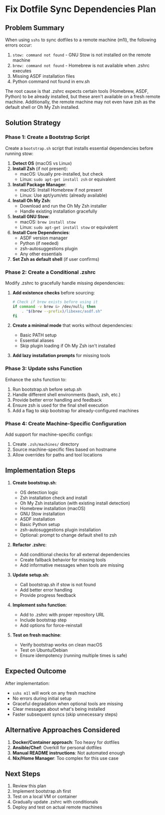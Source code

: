 # Fix Dotfile Sync Dependencies Plan

## Problem Summary

When using `sshs` to sync dotfiles to a remote machine (m1l), the following errors occur:
1. `stow: command not found` - GNU Stow is not installed on the remote machine
2. `brew: command not found` - Homebrew is not available when .zshrc executes
3. Missing ASDF installation files
4. Python command not found in env.sh

The root cause is that .zshrc expects certain tools (Homebrew, ASDF, Python) to be already installed, but these aren't available on a fresh remote machine. Additionally, the remote machine may not even have zsh as the default shell or Oh My Zsh installed.

## Solution Strategy

### Phase 1: Create a Bootstrap Script
Create a `bootstrap.sh` script that installs essential dependencies before running stow:

1. **Detect OS** (macOS vs Linux)
2. **Install Zsh** (if not present):
   - macOS: Usually pre-installed, but check
   - Linux: `sudo apt-get install zsh` or equivalent
3. **Install Package Manager**:
   - macOS: Install Homebrew if not present
   - Linux: Use apt/yum/etc (already available)
4. **Install Oh My Zsh**:
   - Download and run the Oh My Zsh installer
   - Handle existing installation gracefully
5. **Install GNU Stow**:
   - macOS: `brew install stow`
   - Linux: `sudo apt-get install stow` or equivalent
6. **Install Core Dependencies**:
   - ASDF version manager
   - Python (if needed)
   - zsh-autosuggestions plugin
   - Any other essentials
7. **Set Zsh as default shell** (if user confirms)

### Phase 2: Create a Conditional .zshrc
Modify .zshrc to gracefully handle missing dependencies:

1. **Add existence checks** before sourcing:
   ```bash
   # Check if brew exists before using it
   if command -v brew &> /dev/null; then
       . "$(brew --prefix)/libexec/asdf.sh"
   fi
   ```

2. **Create a minimal mode** that works without dependencies:
   - Basic PATH setup
   - Essential aliases
   - Skip plugin loading if Oh My Zsh isn't installed

3. **Add lazy installation prompts** for missing tools

### Phase 3: Update sshs Function
Enhance the sshs function to:

1. Run bootstrap.sh before setup.sh
2. Handle different shell environments (bash, zsh, etc.)
3. Provide better error handling and feedback
4. Ensure zsh is used for the final shell execution
5. Add a flag to skip bootstrap for already-configured machines

### Phase 4: Create Machine-Specific Configuration
Add support for machine-specific configs:

1. Create `.zsh/machines/` directory
2. Source machine-specific files based on hostname
3. Allow overrides for paths and tool locations

## Implementation Steps

1. **Create bootstrap.sh**:
   - OS detection logic
   - Zsh installation check and install
   - Oh My Zsh installation (with existing install detection)
   - Homebrew installation (macOS)
   - GNU Stow installation
   - ASDF installation
   - Basic Python setup
   - zsh-autosuggestions plugin installation
   - Optional: prompt to change default shell to zsh

2. **Refactor .zshrc**:
   - Add conditional checks for all external dependencies
   - Create fallback behavior for missing tools
   - Add informative messages when tools are missing

3. **Update setup.sh**:
   - Call bootstrap.sh if stow is not found
   - Add better error handling
   - Provide progress feedback

4. **Implement sshs function**:
   - Add to .zshrc with proper repository URL
   - Include bootstrap step
   - Add options for force-reinstall

5. **Test on fresh machine**:
   - Verify bootstrap works on clean macOS
   - Test on Ubuntu/Debian
   - Ensure idempotency (running multiple times is safe)

## Expected Outcome

After implementation:
- `sshs m1l` will work on any fresh machine
- No errors during initial setup
- Graceful degradation when optional tools are missing
- Clear messages about what's being installed
- Faster subsequent syncs (skip unnecessary steps)

## Alternative Approaches Considered

1. **Docker/Container approach**: Too heavy for dotfiles
2. **Ansible/Chef**: Overkill for personal dotfiles
3. **Manual README instructions**: Not automated enough
4. **Nix/Home Manager**: Too complex for this use case

## Next Steps

1. Review this plan
2. Implement bootstrap.sh first
3. Test on a local VM or container
4. Gradually update .zshrc with conditionals
5. Deploy and test on actual remote machines